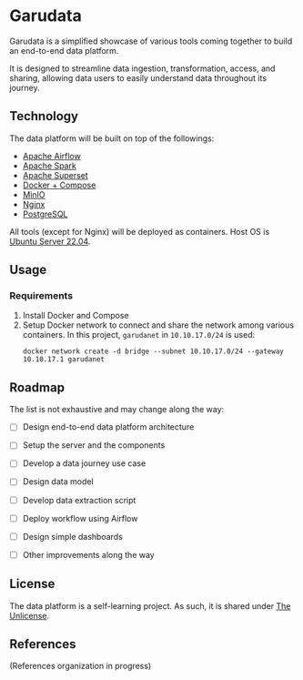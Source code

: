 # Garudata

Garudata is a simplified showcase of various tools coming together to build an end-to-end data platform.

It is designed to streamline data ingestion, transformation, access, and sharing, allowing data users to easily understand data throughout its journey.


## Technology

The data platform will be built on top of the followings:
* [Apache Airflow][url-airflow]
* [Apache Spark][url-spark]
* [Apache Superset][url-superset]
* [Docker + Compose][url-docker]
* [MinIO][url-minio]
* [Nginx][url-nginx]
* [PostgreSQL][url-psql]

All tools (except for Nginx) will be deployed as containers. Host OS is [Ubuntu Server 22.04][url-ubuntu].


## Usage

### Requirements

1. Install Docker and Compose
2. Setup Docker network to connect and share the network among various containers. In this project, `garudanet` in `10.10.17.0/24` is used:
    ```
    docker network create -d bridge --subnet 10.10.17.0/24 --gateway 10.10.17.1 garudanet
    ```


## Roadmap

The list is not exhaustive and may change along the way:
- [ ] Design end-to-end data platform architecture
- [ ] Setup the server and the components
- [ ] Develop a data journey use case
- [ ] Design data model
- [ ] Develop data extraction script
- [ ] Deploy workflow using Airflow
- [ ] Design simple dashboards
- [ ] Other improvements along the way


## License

The data platform is a self-learning project. As such, it is shared under [The Unlicense](/UNLICENSE.txt).


## References

(References organization in progress)


<!-- Links -->
[url-airflow]: https://airflow.apache.org/ "Apache Airflow"
[url-spark]: https://spark.apache.org/ "Apache Spark"
[url-superset]: https://superset.apache.org/ "Apache Superset"
[url-docker]: https://docs.docker.com/compose/ "Docker + Compose"
[url-minio]: https://min.io/ "MinIO"
[url-nginx]: https://nginx.org/ "Nginx"
[url-psql]: https://www.postgresql.org/ "PostgreSQL"
[url-ubuntu]: https://discourse.ubuntu.com/t/jammy-jellyfish-release-notes/24668 "Ubuntu 22.04 - Jammy Jellyfish"
